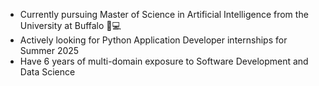 - Currently pursuing Master of Science in Artificial Intelligence from the University at Buffalo 📖💻
- Actively looking for Python Application Developer internships for Summer 2025 
- Have 6 years of multi-domain exposure to Software Development and Data Science 

